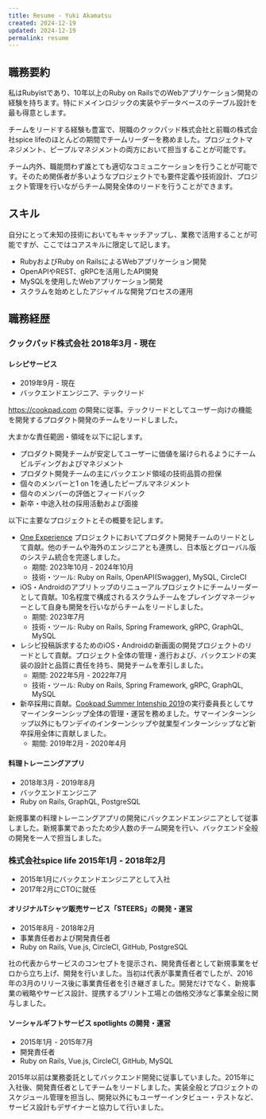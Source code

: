 ```yaml
---
title: Resume - Yuki Akamatsu
created: 2024-12-19
updated: 2024-12-19
permalink: resume
---
```

## 職務要約

私はRubyistであり、10年以上のRuby on RailsでのWebアプリケーション開発の経験を持ちます。特にドメインロジックの実装やデータベースのテーブル設計を最も得意とします。

チームをリードする経験も豊富で、現職のクックパッド株式会社と前職の株式会社spice lifeのほとんどの期間でチームリーダーを務めました。プロジェクトマネジメント、ピープルマネジメントの両方において担当することが可能です。

チーム内外、職能問わず誰とても適切なコミュニケーションを行うことが可能です。そのため関係者が多いようなプロジェクトでも要件定義や技術設計、プロジェクト管理を行いながらチーム開発全体のリードを行うことができます。

## スキル

自分にとって未知の技術においてもキャッチアップし、業務で活用することが可能ですが、ここではコアスキルに限定して記します。

- RubyおよびRuby on RailsによるWebアプリケーション開発
- OpenAPIやREST、gRPCを活用したAPI開発
- MySQLを使用したWebアプリケーション開発
- スクラムを始めとしたアジャイルな開発プロセスの運用

## 職務経歴

### クックパッド株式会社 2018年3月 - 現在

#### レシピサービス

- 2019年9月 - 現在
- バックエンドエンジニア、テックリード

https://cookpad.com の開発に従事。テックリードとしてユーザー向けの機能を開発するプロダクト開発のチームをリードしました。

大まかな責任範囲・領域を以下に記します。

- プロダクト開発チームが安定してユーザーに価値を届けられるようにチームビルディングおよびマネジメント
- プロダクト開発チームの主にバックエンド領域の技術品質の担保
- 個々のメンバーと1 on 1を通したピープルマネジメント
- 個々のメンバーの評価とフィードバック
- 新卒・中途入社の採用活動および面接

以下に主要なプロジェクトとその概要を記します。

- [One Experience](https://techlife.cookpad.com/entry/2024/10/10/105832) プロジェクトにおいてプロダクト開発チームのリードとして貢献。他のチームや海外のエンジニアとも連携し、日本版とグローバル版のシステム統合を完遂しました。
   - 期間: 2023年10月 - 2024年10月
   - 技術・ツール: Ruby on Rails, OpenAPI(Swagger), MySQL, CircleCI
- iOS・Androidのアプリトップのリニューアルプロジェクトにチームリーダーとして貢献。10名程度で構成されるスクラムチームをプレイングマネージャーとして自身も開発を行いながらチームをリードしました。
   - 期間: 2023年7月
   - 技術・ツール: Ruby on Rails, Spring Framework, gRPC, GraphQL, MySQL
- レシピ投稿訴求するためのiOS・Androidの新画面の開発プロジェクトのリードとして貢献。プロジェクト全体の管理・進行および、バックエンドの実装の設計と品質に責任を持ち、開発チームを牽引しました。
   - 期間: 2022年5月 - 2022年7月
   - 技術・ツール: Ruby on Rails, Spring Framework, gRPC, GraphQL, MySQL
- 新卒採用に貢献。[Cookpad Summer Intenship 2019](https://techlife.cookpad.com/entry/2019/09/06/180000)の実行委員長としてサマーインターンシップ全体の管理・運営を務めました。サマーインターンシップ以外にもワンデイのインターンシップや就業型インターンシップなど新卒採用全体に貢献しました。
   - 期間: 2019年2月 - 2020年4月

#### 料理トレーニングアプリ

- 2018年3月 - 2019年8月
- バックエンドエンジニア
- Ruby on Rails, GraphQL, PostgreSQL

新規事業の料理トレーニングアプリの開発にバックエンドエンジニアとして従事しました。新規事業であったため少人数のチーム開発を行い、バックエンド全般の開発を一人で担当しました。

### 株式会社spice life 2015年1月 - 2018年2月

- 2015年1月にバックエンドエンジニアとして入社
- 2017年2月にCTOに就任
#### オリジナルTシャツ販売サービス「STEERS」の開発・運営

- 2015年8月 - 2018年2月
- 事業責任者および開発責任者
- Ruby on Rails, Vue.js, CircleCI, GitHub, PostgreSQL

社の代表からサービスのコンセプトを提示され、開発責任者として新規事業をゼロから立ち上げ、開発を行いました。当初は代表が事業責任者でしたが、2016年の3月のリリース後に事業責任者を引き継ぎました。開発だけでなく、新規事業の戦略やサービス設計、提携するプリント工場との価格交渉など事業全般に関与しました。
#### ソーシャルギフトサービス spotlights の開発・運営

- 2015年1月 - 2015年7月
- 開発責任者
- Ruby on Rails, Vue.js, CircleCI, GitHub, MySQL

2015年以前は業務委託としてバックエンド開発に従事していました。2015年に入社後、開発責任者としてチームをリードしました。実装全般とプロジェクトのスケジュール管理を担当し、開発以外にもユーザーインタビュー・テストなど、サービス設計もデザイナーと協力して行いました。